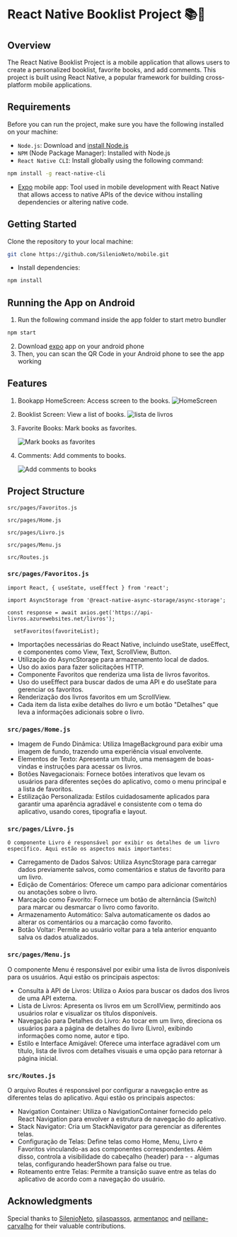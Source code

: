 # React Native Booklist Project 📚📖

## Overview
The React Native Booklist Project is a mobile application that allows users to create a personalized booklist, favorite books, and add comments. This project is built using React Native, a popular framework for building cross-platform mobile applications.

## Requirements
Before you can run the project, make sure you have the following installed on your machine:

* `Node.js`: Download and [install Node.js](https://nodejs.org/en/download/)
* `NPM` (Node Package Manager): Installed with Node.js
* `React Native CLI`: Install globally using the following command:
```bash
npm install -g react-native-cli
```
* [Expo](https://expo.dev/) mobile app: Tool used in mobile development with React Native that allows access to native APIs of the device withou installing dependencies or altering native code.

## Getting Started
Clone the repository to your local machine:

```bash
git clone https://github.com/SilenioNeto/mobile.git
```

* Install dependencies:

```bash
npm install
```

## Running the App on Android

1. Run the following command inside the app folder to start metro bundler
```bash
npm start
```

2. Download [expo](https://expo.dev/) app on your android phone
3. Then, you can scan the QR Code in your Android phone to see the app working 

## Features

1. Bookapp HomeScreen: Access screen to the books.
    ![HomeScreen](https://github.com/neillane-carvalho/images/blob/main/VideoCapture_20231122-180417.jpg)

    

2. Booklist Screen: View a list of books.
   ![lista de livros](https://github.com/neillane-carvalho/images/blob/main/VideoCapture_20231122-180429.jpg)
3. Favorite Books: Mark books as favorites.

    ![Mark books as favorites](https://github.com/neillane-carvalho/images/blob/main/VideoCapture_20231122-180440.jpg)


4. Comments: Add comments to books.

    ![Add comments to books](https://github.com/neillane-carvalho/images/blob/main/VideoCapture_20231122-180434.jpg)


## Project Structure

<!--organize this structure with GPT-->
    

`src/pages/Favoritos.js` 

`src/pages/Home.js` 

`src/pages/Livro.js` 

`src/pages/Menu.js` 

`src/Routes.js`



### `src/pages/Favoritos.js` 
    
    import React, { useState, useEffect } from 'react';
    
    import AsyncStorage from '@react-native-async-storage/async-storage';

    const response = await axios.get('https://api-livros.azurewebsites.net/livros');

      setFavoritos(favoriteList);
- Importações necessárias do React Native, incluindo useState, useEffect, e componentes como View, Text, ScrollView, Button.
- Utilização do AsyncStorage para armazenamento local de dados.
- Uso do axios para fazer solicitações HTTP.
- Componente Favoritos que renderiza uma lista de livros favoritos.
- Uso do useEffect para buscar dados de uma API e do useState para gerenciar os favoritos.
- Renderização dos livros favoritos em um ScrollView.
- Cada item da lista exibe detalhes do livro e um botão "Detalhes" que leva a informações adicionais sobre o livro.




### `src/pages/Home.js` 

- Imagem de Fundo Dinâmica: Utiliza ImageBackground para exibir uma imagem de fundo, trazendo uma experiência visual envolvente.
- Elementos de Texto: Apresenta um título, uma mensagem de boas-vindas e instruções para acessar os livros.
- Botões Navegacionais: Fornece botões interativos que levam os usuários para diferentes seções do aplicativo, como o menu principal e a lista de favoritos.
- Estilização Personalizada: Estilos cuidadosamente aplicados para garantir uma aparência agradável e consistente com o tema do aplicativo, usando cores, tipografia e layout.
  

### `src/pages/Livro.js` 
    O componente Livro é responsável por exibir os detalhes de um livro específico. Aqui estão os aspectos mais importantes:

- Carregamento de Dados Salvos: Utiliza AsyncStorage para carregar dados previamente salvos, como comentários e status de favorito para um livro.
- Edição de Comentários: Oferece um campo para adicionar comentários ou anotações sobre o livro.
- Marcação como Favorito: Fornece um botão de alternância (Switch) para marcar ou desmarcar o livro como favorito.
- Armazenamento Automático: Salva automaticamente os dados ao alterar os comentários ou a marcação como favorito.
- Botão Voltar: Permite ao usuário voltar para a tela anterior enquanto salva os dados atualizados.

### `src/pages/Menu.js` 
O componente Menu é responsável por exibir uma lista de livros disponíveis para os usuários. Aqui estão os principais aspectos:

- Consulta à API de Livros: Utiliza o Axios para buscar os dados dos livros de uma API externa.
- Lista de Livros: Apresenta os livros em um ScrollView, permitindo aos usuários rolar e visualizar os títulos disponíveis.
- Navegação para Detalhes do Livro: Ao tocar em um livro, direciona os usuários para a página de detalhes do livro (Livro), exibindo informações como nome, autor e tipo.
- Estilo e Interface Amigável: Oferece uma interface agradável com um título, lista de livros com detalhes visuais e uma opção para retornar à página inicial.

### `src/Routes.js`
O arquivo Routes é responsável por configurar a navegação entre as diferentes telas do aplicativo. Aqui estão os principais aspectos:

- Navigation Container: Utiliza o NavigationContainer fornecido pelo React Navigation para envolver a estrutura de navegação do aplicativo.
- Stack Navigator: Cria um StackNavigator para gerenciar as diferentes telas.
- Configuração de Telas: Define telas como Home, Menu, Livro e Favoritos vinculando-as aos componentes correspondentes. Além disso, controla a visibilidade do cabeçalho (header) para - - algumas telas, configurando headerShown para false ou true.
- Roteamento entre Telas: Permite a transição suave entre as telas do aplicativo de acordo com a navegação do usuário.

## Acknowledgments
Special thanks to [SilenioNeto](https://github.com/SilenioNeto), [silaspassos](https://github.com/silaspassos), [armentanoc](https://github.com/armentanoc) and [neillane-carvalho](neillane-carvalho) for their valuable contributions.
